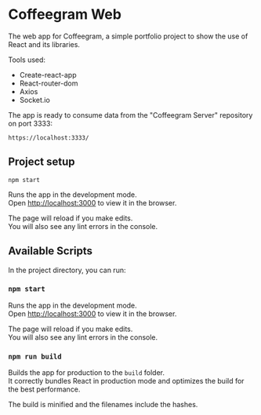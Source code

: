 # Coffeegram Web

The web app for Coffeegram, a simple portfolio project to show the use of React and its libraries.

Tools used:
- Create-react-app
- React-router-dom
- Axios
- Socket.io

The app is ready to consume data from the "Coffeegram Server" repository on port 3333:
```
https://localhost:3333/
```

## Project setup
```
npm start
```
Runs the app in the development mode.<br>
Open [http://localhost:3000](http://localhost:3000) to view it in the browser.

The page will reload if you make edits.<br>
You will also see any lint errors in the console.

## Available Scripts

In the project directory, you can run:

### `npm start`

Runs the app in the development mode.<br>
Open [http://localhost:3000](http://localhost:3000) to view it in the browser.

The page will reload if you make edits.<br>
You will also see any lint errors in the console.

### `npm run build`

Builds the app for production to the `build` folder.<br>
It correctly bundles React in production mode and optimizes the build for the best performance.

The build is minified and the filenames include the hashes.<br>